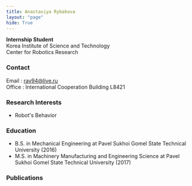 ```yaml
---
title: Anastasiya Rybakova
layout: "page"
hide: True
---
```




**Internship Student**<br>Korea Institute of Science and Technology<br>Center for Robotics Research

### Contact

Email : rav94@live.ru<br>Office : International Cooperation Building L8421

### Research Interests

- Robot's Behavior

### Education

- B.S. in Mechanical Engineering at Pavel Sukhoi Gomel State Technical University (2016)
- M.S. in Machinery Manufacturing and Engineering Science at Pavel Sukhoi Gomel State Technical University (2017)

### Publications

